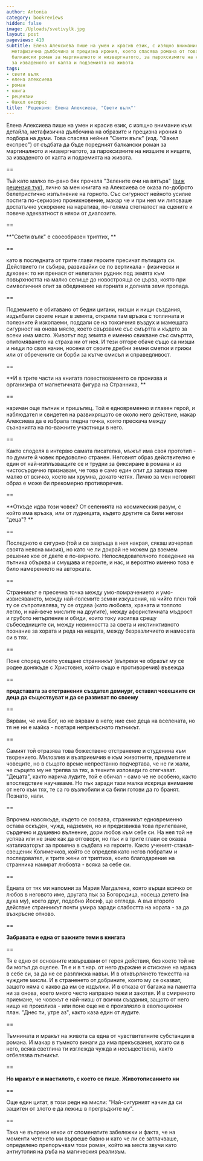 ```yaml
---
author: Antonia
category: bookreviews
hidden: false
image: /Uploads/svetivylk.jpg
layout: post
pageviews: 410
subtitle: Елена Алексиева пише на умен и красив език, с изящно внимание към детайла,
  метафизична дълбочина и прецизна ирония, което спасява романа от това да е поредния
  балкански роман за маргиналното и низвергнатото, за пароксизмите на низшите и нищите,
  за изваденото от калта и подземията на живота
tags:
- свети вълк
- елена алексиева
- роман
- книга
- рецензии
- Факел експрес
title: 'Рецензия: Елена Алексиева, "Свети вълк"'
---
```


Елена Алексиева пише на умен и красив език, с изящно внимание към детайла, метафизична дълбочина на образите и прецизна ирония в подбора на думи. Това спасява нейния "Свети вълк" (изд. "Факел експрес") от съдбата да бъде поредният балкански роман за маргиналното и низвергнатото, за пароксизмите на низшите и нищите, за изваденото от калта и подземията на живота. 

\==

Тъй като малко по-рано бях прочела "Зелените очи на вятъра" ([виж рецензия тук](https://literaturnirazgovori.com/bookreviews/2019/01/21/20-33-%D0%B7%D0%B4%D1%80%D0%B0%D0%B2%D0%BA%D0%B0-%D0%B5%D0%B2%D1%82%D0%B8%D0%BC%D0%BE%D0%B2%D0%B0-%D0%B7%D0%B5%D0%BB%D0%B5%D0%BD%D0%B8%D1%82%D0%B5-%D0%BE%D1%87%D0%B8-%D0%BD%D0%B0-%D0%B2%D1%8F%D1%82%D1%8A%D1%80%D0%B0.html)), лично за мен книгата на Алексиева се оказа по-доброто белетристично изпълнение на горното. Със сигурност нейното усилие постига по-сериозно проникновение, макар че и при нея ми липсваше достатъчно ускорение на наратива, по-голяма стегнатост на сцените и повече адекватност в някои от диалозите.

\==

**"Свети вълк" е своеобразен триптих, **

\==

като в последната от трите глави героите пресичат пътищата си. Действието ги събира, развивайки се по вертикала - физически и духовен: то ни пренася от нелегален рудник под земята към повърхността на малко селище до новострояща се църва, която при символичния опит за обединение на горната и долната земя пропада.

\==

Подземието е обитавано от бедни цигани, низши и нищи създания, издълбали своите ниши в земята, открили там връзка с топлината и полезните й изкопаеми, поддали се на токсичния въздух и мамещата сигурност на онова място, което свързваме със смъртта и където за всеки има място. Животът под земята е именно свикване със смъртта, опитомяването на страха ни от нея. И тези отгоре обаче също са низши и нищи по своя начин, носени от своите дребни земни сметки и грижи или от обречените си борби за кътче смисъл и справедливост.

\==

**И в трите части на книгата повествованието се пронизва и организира от магнетичната фигура на Странника, **

\==

наричан още пътник и пришълец. Той е едновременно и главен герой, и наблюдател и свидетел на развихрящото се около него действие, макар Алексиева да е избрала гледна точка, която прескача между съзнанията на по-важните участници в него. 

\==

Както споделя в интервю самата писателка, мъжът има своя прототип -  по думите й човек предоволно странен. Неговият образ действително е един от най-изплъзващите се и трудни за фиксиране в романа и аз чистосърдечно признавам, че това е само един опит да запиша поне малко от всичко, което ми хрумна, докато четях. Лично за мен неговият образ е може би прекомерно противоречив. 

\==

**Откъде идва този човек? От селенията на космическия разум, с който има връзка, или от лудницата, където другите са били негови "деца"? **

\==

Последното е сигурно (той и се завръща в нея накрая, сякаш изчерпал своята неясна мисия), но като че ли докрай не можем да вземем решение кое от двете е по-вярното. Непоследователното поведение на пътника обърква и смущава и героите, и нас, и вероятно именно това е било намерението на авторката. 

\==

Странникът е пресечна точка между умо-помрачението и умо-извисяването, между най-големите земни изкушения, на чийто плен той ту се съпротивлява, ту се отдава (като любовта, храната и топлото легло, и най-вече мислите на другите), между афористичната мъдрост и грубото нетърпение и обиди, които току изсипва срещу събеседниците си, между невинността за света и инстинктивното познание за хората и реда на нещата, между безразличието и намесата си в тях.

\==

Поне според моето усещане странникът (въпреки че образът му се родее донякъде с Христовия, който също е противоречив) въвежда 

\==

**представата за отстранения създател демиург, оставил човешките си деца да съществуват и да се развиват по своему**

\==

Вярвам, че има Бог, но не вярвам в него; ние сме деца на вселената, но тя не ни е майка - повтаря непрекъснато пътникът. 

\==

Самият той отразява това божествено отстранение и студенина към творението. Милозлив и възприемчив е към животните, предметите и човеците, но в същото време непрестанно подчертава, че не ги жали, че сърцето му не трепва за тях, а техните изповеди го отегчават. "Децата", както нарича лудите, той е обичал - само че не особено, както впоследствие научаваме. Но пък заради тази малка искрица внимание от него към тях, те са го възлюбили и са били готови да го бранят. Познато, нали. 

\==

Впрочем навсякъде, където се озовава, странникът едновременно остава оскъден, чужд, надземен, но и предизвиква това прилепване, сърдечно и душевно вълнение, дори любов към себе си. На нея той не успява или не знае как да отговори, но пък и в трите глави се оказва катализаторът за промяна в съдбата на героите. Както ученият-станал-свещеник Колимечков, който се определя като негов побратим и последовател, и трите жени от триптиха, които благодарение на странника намират любовта - всяка за себе си. 

\==

Едната от тях ми напомни за Мария Магдалена, която върши всичко от любов в неговото име, другата пък за Богородица, носеща детето (на духа му), което друг, подобно Йосиф, ще отгледа. А във второто действие странникът почти умира заради слабостта на хората - за да възкръсне отново. 

\==

**Забравата е една от важните теми в книгата**

\==

Тя е едно от основните извършвани от героя действия, без което той не би могъл да оцелее. Тя е и в т.нар. от него държане и стискане на мрака в себе си, за да не се разплиска навън. И в отхвърлянето тежестта на чуждите мисли. И в страненето от добрините, които му се оказват, защото няма с какво да им се издължи. И в отказа от багажа на паметта ни за онова, което много често напразно тежи и закотвя. И в смиреното приемане, че човекът е най-низш от всички създания, защото от него нищо не произлиза - или поне още не е произлязло в еволюционен план. "Днес ти, утре аз", както каза един от лудите.

\==

Тъмнината и мракът на живота са една от чувствителните субстанции в романа. И макар в тъмното винаги да има прекъсвания, когато си в него, всяка светлина ти изглежда чужда и несъществена, както отбелязва пътникът. 

\==

**Но мракът е и мастилото, с което се пише. Животописанието ни**

\==

Още един цитат, в този редн на мисли: "Най-сигурният начин да си защитен от злото е да лежиш в прегръдките му".

\==

Така че въпреки някои от споменатите забележки и факта, че на моменти четенето ми вървеше бавно и като че ли се затлачваше, определено препоръчвам този роман, който на места звучи като антиутопия на ръба на магическия реализъм.